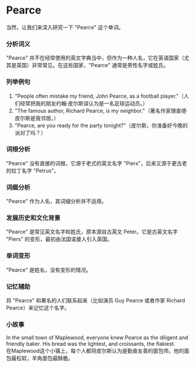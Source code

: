 # Pearce

当然，让我们来深入研究一下 "Pearce" 这个单词。

  

### 分析词义

  

"Pearce" 并不在经常使用的英文字典当中，但作为一种人名，它在英语国家（尤其是英国）非常常见。在这些国家，"Pearce" 通常是男性名字或姓氏。

  

### 列举例句

  

1.  "People often mistake my friend, John Pearce, as a football player."（人们经常把我的朋友约翰·皮尔斯误认为是一名足球运动员。）
2.  "The famous author, Richard Pearce, is my neighbor."（著名作家理查德·皮尔斯是我邻居。）
3.  "Pearce, are you ready for the party tonight?"（皮尔斯，你准备好今晚的派对了吗？）

  

### 词根分析

  

"Pearce" 没有直接的词根，它源于老式的英文名字 "Piers"，后来又源于更古老的拉丁名字 "Petrus"。

  

### 词缀分析

  

"Pearce" 作为人名，其词缀分析并不适用。

  

### 发展历史和文化背景

  

"Pearce" 是常见英文名字和姓氏，原本源自古英文 Peter。它是古英文名字 "Piers" 的变形，最初由法国诺曼人引入英国。

  

### 单词变形

  

"Pearce" 是姓名，没有变形的情况。

  

### 记忆辅助

  

将 "Pearce" 和著名的人们联系起来（比如演员 Guy Pearce 或者作家 Richard Pearce）来记忆这个名字。

  

### 小故事

  

In the small town of Maplewood, everyone knew Pearce as the diligent and friendly baker. His bread was the lightest, and croissants, the flakiest.  
在Maplewood这个小镇上，每个人都将皮尔斯认为是勤奋友善的面包师。他的面包最松软，羊角面包最酥脆。
